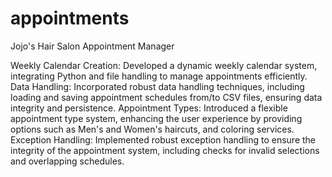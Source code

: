 # appointments
Jojo's Hair Salon Appointment Manager

Weekly Calendar Creation: Developed a dynamic weekly calendar system, integrating Python and file handling to manage appointments efficiently.
Data Handling: Incorporated robust data handling techniques, including loading and saving appointment schedules from/to CSV files, ensuring data integrity and persistence.
Appointment Types: Introduced a flexible appointment type system, enhancing the user experience by providing options such as Men's and Women's haircuts, and coloring services.
Exception Handling: Implemented robust exception handling to ensure the integrity of the appointment system, including checks for invalid selections and overlapping schedules.
